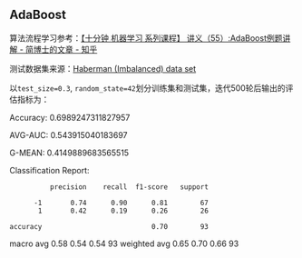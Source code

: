 ## AdaBoost
算法流程学习参考：[【十分钟 机器学习 系列课程】 讲义（55）:AdaBoost例题讲解 - 简博士的文章 - 知乎](https://zhuanlan.zhihu.com/p/552996396)

测试数据集来源：[Haberman (Imbalanced) data set](https://sci2s.ugr.es/keel/dataset.php?cod=157)

以`test_size=0.3`, `random_state=42`划分训练集和测试集，迭代500轮后输出的评估指标为：

Accuracy: 0.6989247311827957

AVG-AUC: 0.543915040183697

G-MEAN: 0.4149889683565515

Classification Report:

              precision    recall  f1-score   support

          -1       0.74      0.90      0.81        67
           1       0.42      0.19      0.26        26

    accuracy                           0.70        93
   macro avg       0.58      0.54      0.54        93
weighted avg       0.65      0.70      0.66        93
